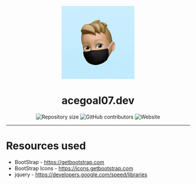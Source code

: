 <div align="center"> 
    <img src='/assets/images/acegoal07.webp' alt="acegoal07" width=200px height=200px/>
</div>
<h1 align="center">acegoal07.dev</h1>
<div align="center">
    <img alt="Repository size" src="https://img.shields.io/github/repo-size/acegoal07/acegoal07.github.io">
    <img alt="GitHub contributors" src="https://img.shields.io/github/contributors/acegoal07/acegoal07.github.io">
    <img alt="Website" src="https://img.shields.io/website?url=https%3A%2F%2Facegoal07.dev">
</div>

---

# Resources used
- BootStrap - https://getbootstrap.com<br>
- BootStrap Icons - https://icons.getbootstrap.com<br>
- jquery - https://developers.google.com/speed/libraries